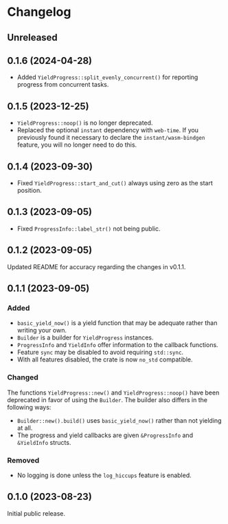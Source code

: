 # Changelog

## Unreleased

## 0.1.6 (2024-04-28)

* Added `YieldProgress::split_evenly_concurrent()` for reporting progress from concurrent tasks.

## 0.1.5 (2023-12-25)

* `YieldProgress::noop()` is no longer deprecated.
* Replaced the optional `instant` dependency with `web-time`.
  If you previously found it necessary to declare the `instant/wasm-bindgen` feature,
  you will no longer need to do this.

## 0.1.4 (2023-09-30)

* Fixed `YieldProgress::start_and_cut()` always using zero as the start position.

## 0.1.3 (2023-09-05)

* Fixed `ProgressInfo::label_str()` not being public.

## 0.1.2 (2023-09-05)

Updated README for accuracy regarding the changes in v0.1.1.

## 0.1.1 (2023-09-05)

### Added

* `basic_yield_now()` is a yield function that may be adequate rather than writing your own.
* `Builder` is a builder for `YieldProgress` instances.
* `ProgressInfo` and `YieldInfo` offer information to the callback functions.
* Feature `sync` may be disabled to avoid requiring `std::sync`.
* With all features disabled, the crate is now `no_std` compatible.

### Changed

The functions `YieldProgress::new()` and `YieldProgress::noop()` have been deprecated
in favor of using the `Builder`. The builder also differs in the following ways:
  
* `Builder::new().build()` uses `basic_yield_now()` rather than not yielding at all.
* The progress and yield callbacks are given `&ProgressInfo` and `&YieldInfo` structs.

### Removed

* No logging is done unless the `log_hiccups` feature is enabled.

## 0.1.0 (2023-08-23)

Initial public release.

